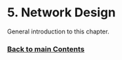 # 5. Network Design

General introduction to this chapter.

<!-- ## Name (add plain section names like that) -->

<!-- Link lines generated automatically; do not delete -->

### [<ins>Back to main Contents</ins>](../Contents.md)
